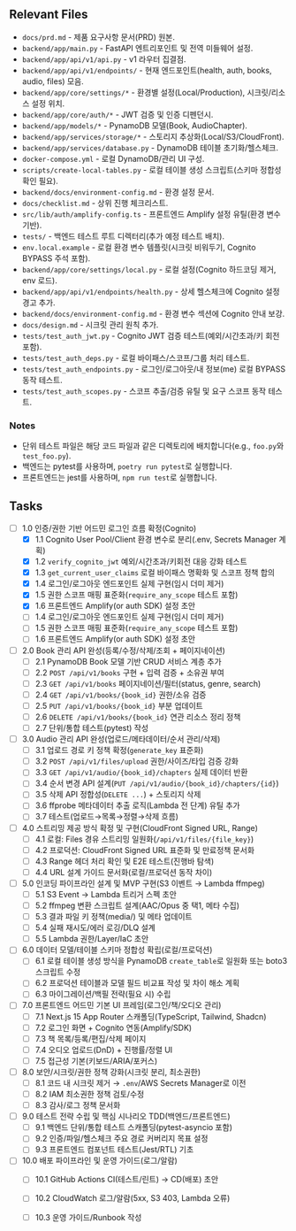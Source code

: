 ## Relevant Files

- `docs/prd.md` - 제품 요구사항 문서(PRD) 원본.
- `backend/app/main.py` - FastAPI 엔트리포인트 및 전역 미들웨어 설정.
- `backend/app/api/v1/api.py` - v1 라우터 집결점.
- `backend/app/api/v1/endpoints/` - 현재 엔드포인트(health, auth, books, audio, files) 모음.
- `backend/app/core/settings/*` - 환경별 설정(Local/Production), 시크릿/리소스 설정 위치.
- `backend/app/core/auth/*` - JWT 검증 및 인증 디펜던시.
- `backend/app/models/*` - PynamoDB 모델(Book, AudioChapter).
- `backend/app/services/storage/*` - 스토리지 추상화(Local/S3/CloudFront).
- `backend/app/services/database.py` - DynamoDB 테이블 초기화/헬스체크.
- `docker-compose.yml` - 로컬 DynamoDB/관리 UI 구성.
- `scripts/create-local-tables.py` - 로컬 테이블 생성 스크립트(스키마 정합성 확인 필요).
- `backend/docs/environment-config.md` - 환경 설정 문서.
- `docs/checklist.md` - 상위 진행 체크리스트.
 - `src/lib/auth/amplify-config.ts` - 프론트엔드 Amplify 설정 유틸(환경 변수 기반).
 - `tests/` - 백엔드 테스트 루트 디렉터리(추가 예정 테스트 배치).
 - `env.local.example` - 로컬 환경 변수 템플릿(시크릿 비워두기, Cognito BYPASS 주석 포함).
 - `backend/app/core/settings/local.py` - 로컬 설정(Cognito 하드코딩 제거, env 로드).
 - `backend/app/api/v1/endpoints/health.py` - 상세 헬스체크에 Cognito 설정 경고 추가.
 - `backend/docs/environment-config.md` - 환경 변수 섹션에 Cognito 안내 보강.
 - `docs/design.md` - 시크릿 관리 원칙 추가.
 - `tests/test_auth_jwt.py` - Cognito JWT 검증 테스트(예외/시간초과/키 회전 포함).
 - `tests/test_auth_deps.py` - 로컬 바이패스/스코프/그룹 처리 테스트.
 - `tests/test_auth_endpoints.py` - 로그인/로그아웃/내 정보(me) 로컬 BYPASS 동작 테스트.
 - `tests/test_auth_scopes.py` - 스코프 추출/검증 유틸 및 요구 스코프 동작 테스트.

### Notes

- 단위 테스트 파일은 해당 코드 파일과 같은 디렉토리에 배치합니다(e.g., `foo.py`와 `test_foo.py`).
- 백엔드는 pytest를 사용하며, `poetry run pytest`로 실행합니다.
- 프론트엔드는 jest를 사용하며, `npm run test`로 실행합니다.

## Tasks

- [ ] 1.0 인증/권한 기반 어드민 로그인 흐름 확정(Cognito)
  - [x] 1.1 Cognito User Pool/Client 환경 변수로 분리(.env, Secrets Manager 계획)
  - [x] 1.2 `verify_cognito_jwt` 예외/시간초과/키회전 대응 강화 테스트
  - [x] 1.3 `get_current_user_claims` 로컬 바이패스 명확화 및 스코프 정책 합의
  - [x] 1.4 로그인/로그아웃 엔드포인트 실제 구현(임시 더미 제거)
  - [x] 1.5 권한 스코프 매핑 표준화(`require_any_scope` 테스트 포함)
  - [x] 1.6 프론트엔드 Amplify(or auth SDK) 설정 초안
  - [ ] 1.4 로그인/로그아웃 엔드포인트 실제 구현(임시 더미 제거)
  - [ ] 1.5 권한 스코프 매핑 표준화(`require_any_scope` 테스트 포함)
  - [ ] 1.6 프론트엔드 Amplify(or auth SDK) 설정 초안

- [ ] 2.0 Book 관리 API 완성(등록/수정/삭제/조회 + 페이지네이션)
  - [ ] 2.1 PynamoDB Book 모델 기반 CRUD 서비스 계층 추가
  - [ ] 2.2 `POST /api/v1/books` 구현 + 입력 검증 + 소유권 부여
  - [ ] 2.3 `GET /api/v1/books` 페이지네이션/필터(status, genre, search)
  - [ ] 2.4 `GET /api/v1/books/{book_id}` 권한/소유 검증
  - [ ] 2.5 `PUT /api/v1/books/{book_id}` 부분 업데이트
  - [ ] 2.6 `DELETE /api/v1/books/{book_id}` 연관 리소스 정리 정책
  - [ ] 2.7 단위/통합 테스트(pytest) 작성

- [ ] 3.0 Audio 관리 API 완성(업로드/메타데이터/순서 관리/삭제)
  - [ ] 3.1 업로드 경로 키 정책 확정(`generate_key` 표준화)
  - [ ] 3.2 `POST /api/v1/files/upload` 권한/사이즈/타입 검증 강화
  - [ ] 3.3 `GET /api/v1/audio/{book_id}/chapters` 실제 데이터 반환
  - [ ] 3.4 순서 변경 API 설계(`PUT /api/v1/audio/{book_id}/chapters/{id}`)
  - [ ] 3.5 삭제 API 정합성(`DELETE ...`) + 스토리지 삭제
  - [ ] 3.6 ffprobe 메타데이터 추출 로직(Lambda 전 단계) 유틸 추가
  - [ ] 3.7 테스트(업로드→목록→정렬→삭제 흐름)

- [ ] 4.0 스트리밍 제공 방식 확정 및 구현(CloudFront Signed URL, Range)
  - [ ] 4.1 로컬: Files 경유 스트리밍 일원화(`/api/v1/files/{file_key}`)
  - [ ] 4.2 프로덕션: CloudFront Signed URL 표준화 및 만료정책 문서화
  - [ ] 4.3 Range 헤더 처리 확인 및 E2E 테스트(진행바 탐색)
  - [ ] 4.4 URL 설계 가이드 문서화(로컬/프로덕션 동작 차이)

- [ ] 5.0 인코딩 파이프라인 설계 및 MVP 구현(S3 이벤트 → Lambda ffmpeg)
  - [ ] 5.1 S3 Event → Lambda 트리거 스펙 초안
  - [ ] 5.2 ffmpeg 변환 스크립트 설계(AAC/Opus 중 택1, 메타 수집)
  - [ ] 5.3 결과 파일 키 정책(media/) 및 메타 업데이트
  - [ ] 5.4 실패 재시도/에러 로깅/DLQ 설계
  - [ ] 5.5 Lambda 권한/Layer/IaC 초안

- [ ] 6.0 데이터 모델/테이블 스키마 정합성 확립(로컬/프로덕션)
  - [ ] 6.1 로컬 테이블 생성 방식을 PynamoDB `create_table`로 일원화 또는 boto3 스크립트 수정
  - [ ] 6.2 프로덕션 테이블과 모델 필드 비교표 작성 및 차이 해소 계획
  - [ ] 6.3 마이그레이션/백필 전략(필요 시) 수립

- [ ] 7.0 프론트엔드 어드민 기본 UI 프레임(로그인/책/오디오 관리)
  - [ ] 7.1 Next.js 15 App Router 스캐폴딩(TypeScript, Tailwind, Shadcn)
  - [ ] 7.2 로그인 화면 + Cognito 연동(Amplify/SDK)
  - [ ] 7.3 책 목록/등록/편집/삭제 페이지
  - [ ] 7.4 오디오 업로드(DnD) + 진행률/정렬 UI
  - [ ] 7.5 접근성 기본(키보드/ARIA/포커스)

- [ ] 8.0 보안/시크릿/권한 정책 강화(시크릿 분리, 최소권한)
  - [ ] 8.1 코드 내 시크릿 제거 → `.env`/AWS Secrets Manager로 이전
  - [ ] 8.2 IAM 최소권한 정책 검토/수정
  - [ ] 8.3 감사/로그 정책 문서화

- [ ] 9.0 테스트 전략 수립 및 핵심 시나리오 TDD(백엔드/프론트엔드)
  - [ ] 9.1 백엔드 단위/통합 테스트 스캐폴딩(pytest-asyncio 포함)
  - [ ] 9.2 인증/파일/헬스체크 주요 경로 커버리지 목표 설정
  - [ ] 9.3 프론트엔드 컴포넌트 테스트(Jest/RTL) 기초

- [ ] 10.0 배포 파이프라인 및 운영 가이드(로그/알람)
  - [ ] 10.1 GitHub Actions CI(테스트/린트) → CD(배포) 초안
  - [ ] 10.2 CloudWatch 로그/알람(5xx, S3 403, Lambda 오류)
  - [ ] 10.3 운영 가이드/Runbook 작성


